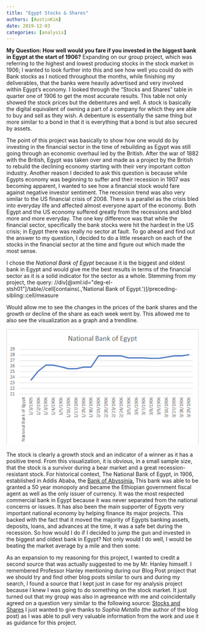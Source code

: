 ```yaml
---
title: "Egypt Stocks & Shares"
authors: [AustinKim]
date: 2019-12-03
categories: [analysis]
---
```

**My Question: How well would you fare if you invested in the biggest bank in Egypt at the start of 1906?**
Expanding on our group project, which was referring to the highest and lowest producing stocks in the stock market in 1906; I wanted to look further into this and see how well you could do with Bank stocks as I noticed throughout the months, while finishing my deliverables, that the banks were heavily advertised and very involved within Egypt’s economy. I looked through the “Stocks and Shares” table in quarter one of 1906 to get the most accurate results. This table not only showed the stock prices but the debentures and well. A stock is basically the digital equivalent of owning a part of a company for which they are able to buy and sell as they wish. A debenture is essentially the same thing but more similar to a bond in that it is everything that a bond is but also secured by assets.

The point of this project was basically to show how one would do by investing in the financial sector in the time of rebuilding as Egypt was still going through an economic overhaul led by the British. After the war of 1882 with the British, Egypt was taken over and made as a project by the British to rebuild the declining economy starting with their very important cotton industry. Another reason I decided to ask this question is because while Egypts economy was beginning to suffer and their recession in 1907 was becoming apparent, I wanted to see how a financial stock would fare against negative investor sentiment. The recession trend was also very similar to the US financial crisis of 2008. There is a parallel as the crisis bled into everyday life and affected almost everyone apart of the economy. Both Egypt and the US economy suffered greatly from the recessions and bled more and more everyday. The one key difference was that while the financial sector, specifically the bank stocks were hit the hardest in the US crisis; in Egypt there was really no sector at fault. To go ahead and find out the answer to my question, I decided to do a little research on each of the stocks in the financial sector at the time and figure out which made the most sense.

I chose the _National Bank of Egypt_ because it is the biggest and oldest bank in Egypt and would give me the best results in terms of the financial sector as it is a solid indicator for the sector as a whole.
Stemming from my project, the query: //div[@xml:id="deg-el-stsh01"]/table//cell[contains(.,'National Bank of Egypt.')]/preceding-sibling::cell/measure

Would allow me to see the changes in the prices of the bank shares and the growth or decline of the share as each week went by. This allowed me to also see the visualization as a graph and a trendline.

![image title](EgyptGraph.png)

The stock is clearly a growth stock and an indicator of a winner as it has a positive trend.
From this visualization, it is obvious, in a small sample size, that the stock is a survivor during a bear market and a great recession-resistant stock. For historical context, The National Bank of Egypt, in 1906, established in Addis Ababa, the [Bank of Abyssinia.](https://www.bankofabyssinia.com/index.php/profile/company-profile.html) This bank was able to be granted a 50 year monopoly and became the Ethiopian government fiscal agent as well as the only issuer of currency. It was the most respected commercial bank in Egypt because it was never separated from the national concerns or issues. It has also been the main supporter of Egypts very important national economy by helping finance its major projects. This backed with the fact that it moved the majority of Egypts banking assets, deposits, loans, and advances at the time, it was a safe bet during the recession. So how would I do if I decided to jump the gun and invested in the biggest and oldest bank in Egypt? Not only would I do well, I would be beating the market average by a mile and then some.

As an expansion to my reasoning for this project, I wanted to credit a second source that was actually suggested to me by Mr. Hanley himself. I remembered Professor Hanley mentioning during our Blog Post project that we should try and find other blog posts similar to ours and during my search, I found a source that I kept just in case for my analysis project because I knew I was going to do something on the stock market. It just turned out that my group was also in agreeance with me and coincidentally agreed on a question very similar to the following source: [Stocks and Shares](https://dig-eg-gaz.github.io/post/18-analysis-metallo/) I just wanted to give thanks to *Sophia Metallo* (the author of the blog post) as I was able to pull very valuable information from the work and use it as guidance for this project.
